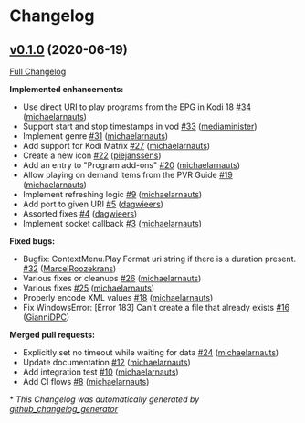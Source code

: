 # Changelog

## [v0.1.0](https://github.com/add-ons/service.iptv.manager/tree/v0.1.0) (2020-06-19)

[Full Changelog](https://github.com/add-ons/service.iptv.manager/compare/763657b57145c1e28a3b52923488ce427b1694ca...v0.1.0)

**Implemented enhancements:**

- Use direct URI to play programs from the EPG in Kodi 18 [\#34](https://github.com/add-ons/service.iptv.manager/pull/34) ([michaelarnauts](https://github.com/michaelarnauts))
- Support start and stop timestamps in vod [\#33](https://github.com/add-ons/service.iptv.manager/pull/33) ([mediaminister](https://github.com/mediaminister))
- Implement genre [\#31](https://github.com/add-ons/service.iptv.manager/pull/31) ([michaelarnauts](https://github.com/michaelarnauts))
- Add support for Kodi Matrix [\#27](https://github.com/add-ons/service.iptv.manager/pull/27) ([michaelarnauts](https://github.com/michaelarnauts))
- Create a new icon [\#22](https://github.com/add-ons/service.iptv.manager/pull/22) ([piejanssens](https://github.com/piejanssens))
- Add an entry to "Program add-ons" [\#20](https://github.com/add-ons/service.iptv.manager/pull/20) ([michaelarnauts](https://github.com/michaelarnauts))
- Allow playing on demand items from the PVR Guide [\#19](https://github.com/add-ons/service.iptv.manager/pull/19) ([michaelarnauts](https://github.com/michaelarnauts))
- Implement refreshing logic [\#9](https://github.com/add-ons/service.iptv.manager/pull/9) ([michaelarnauts](https://github.com/michaelarnauts))
- Add port to given URI [\#5](https://github.com/add-ons/service.iptv.manager/pull/5) ([dagwieers](https://github.com/dagwieers))
- Assorted fixes [\#4](https://github.com/add-ons/service.iptv.manager/pull/4) ([dagwieers](https://github.com/dagwieers))
- Implement socket callback [\#3](https://github.com/add-ons/service.iptv.manager/pull/3) ([michaelarnauts](https://github.com/michaelarnauts))

**Fixed bugs:**

- Bugfix: ContextMenu.Play Format uri string if there is a duration present. [\#32](https://github.com/add-ons/service.iptv.manager/pull/32) ([MarcelRoozekrans](https://github.com/MarcelRoozekrans))
- Various fixes or cleanups [\#26](https://github.com/add-ons/service.iptv.manager/pull/26) ([michaelarnauts](https://github.com/michaelarnauts))
- Various fixes [\#25](https://github.com/add-ons/service.iptv.manager/pull/25) ([michaelarnauts](https://github.com/michaelarnauts))
- Properly encode XML values [\#18](https://github.com/add-ons/service.iptv.manager/pull/18) ([michaelarnauts](https://github.com/michaelarnauts))
- Fix WindowsError: \[Error 183\] Can't create a file that already exists [\#16](https://github.com/add-ons/service.iptv.manager/pull/16) ([GianniDPC](https://github.com/GianniDPC))

**Merged pull requests:**

- Explicitly set no timeout while waiting for data [\#24](https://github.com/add-ons/service.iptv.manager/pull/24) ([michaelarnauts](https://github.com/michaelarnauts))
- Update documentation [\#12](https://github.com/add-ons/service.iptv.manager/pull/12) ([michaelarnauts](https://github.com/michaelarnauts))
- Add integration test [\#10](https://github.com/add-ons/service.iptv.manager/pull/10) ([michaelarnauts](https://github.com/michaelarnauts))
- Add CI flows [\#8](https://github.com/add-ons/service.iptv.manager/pull/8) ([michaelarnauts](https://github.com/michaelarnauts))



\* *This Changelog was automatically generated by [github_changelog_generator](https://github.com/github-changelog-generator/github-changelog-generator)*
